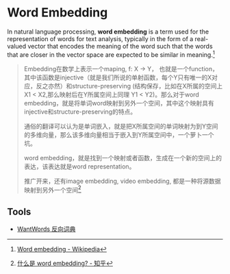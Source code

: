 # Word Embedding
In natural language processing, **word embedding** is a term used for the representation of words for text analysis, typically in the form of a real-valued vector that encodes the meaning of the word such that the words that are closer in the vector space are expected to be similar in meaning.[^wiki]

> Embedding在数学上表示一个maping, f: X -> Y， 也就是一个function，其中该函数是injective（就是我们所说的单射函数，每个Y只有唯一的X对应，反之亦然）和structure-preserving (结构保存，比如在X所属的空间上X1 < X2,那么映射后在Y所属空间上同理 Y1 < Y2)。那么对于word embedding，就是将单词word映射到另外一个空间，其中这个映射具有injective和structure-preserving的特点。
> 
> 通俗的翻译可以认为是单词嵌入，就是把X所属空间的单词映射为到Y空间的多维向量，那么该多维向量相当于嵌入到Y所属空间中，一个萝卜一个坑。
> 
> word embedding，就是找到一个映射或者函数，生成在一个新的空间上的表达，该表达就是word representation。
> 
> 推广开来，还有image embedding, video embedding, 都是一种将源数据映射到另外一个空间[^zhihu]

[^wiki]: [Word embedding - Wikipedia](https://en.wikipedia.org/wiki/Word_embedding)
[^zhihu]: [什么是 word embedding? - 知乎](https://www.zhihu.com/question/32275069)

## Tools
- [WantWords 反向词典](https://wantwords.net/)
